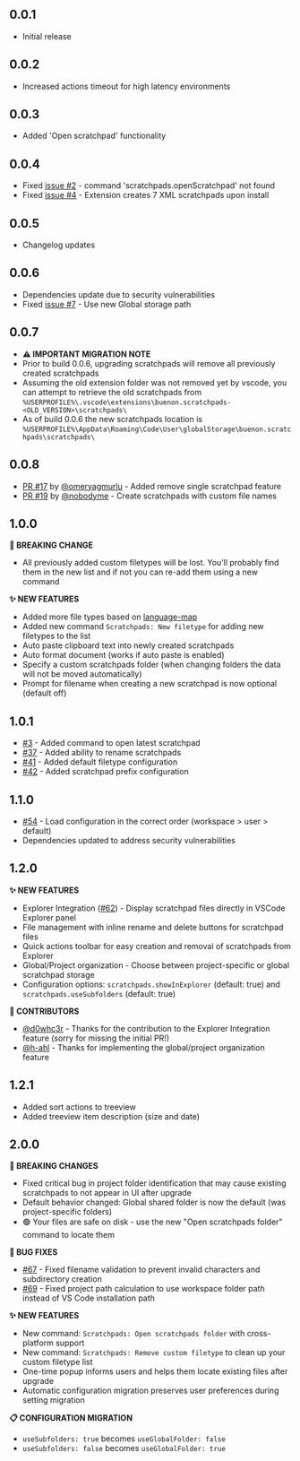 ## 0.0.1

- Initial release

## 0.0.2

- Increased actions timeout for high latency environments

## 0.0.3

- Added 'Open scratchpad' functionality

## 0.0.4

- Fixed [issue #2](https://github.com/buenon/scratchpads/issues/2) - command 'scratchpads.openScratchpad' not found
- Fixed [issue #4](https://github.com/buenon/scratchpads/issues/4) - Extension creates 7 XML scratchpads upon install

## 0.0.5

- Changelog updates

## 0.0.6

- Dependencies update due to security vulnerabilities
- Fixed [issue #7](https://github.com/buenon/scratchpads/issues/7) - Use new Global storage path

## 0.0.7

- **⚠️ IMPORTANT MIGRATION NOTE**
- Prior to build 0.0.6, upgrading scratchpads will remove all previously created scratchpads
- Assuming the old extension folder was not removed yet by vscode, you can attempt to retrieve the old scratchpads from `%USERPROFILE%\.vscode\extensions\buenon.scratchpads-<OLD_VERSION>\scratchpads\`
- As of build 0.0.6 the new scratchpads location is `%USERPROFILE%\AppData\Roaming\Code\User\globalStorage\buenon.scratchpads\scratchpads\`

## 0.0.8

- [PR #17](https://github.com/buenon/scratchpads/pull/17) by [@omeryagmurlu](https://github.com/omeryagmurlu) - Added remove single scratchpad feature
- [PR #19](https://github.com/buenon/scratchpads/pull/19) by [@nobodyme](https://github.com/nobodyme) - Create scratchpads with custom file names

## 1.0.0

**🚨 BREAKING CHANGE**

- All previously added custom filetypes will be lost. You'll probably find them in the new list and if not you can re-add them using a new command

**✨ NEW FEATURES**

- Added more file types based on [language-map](https://github.com/blakeembrey/language-map)
- Added new command `Scratchpads: New filetype` for adding new filetypes to the list
- Auto paste clipboard text into newly created scratchpads
- Auto format document (works if auto paste is enabled)
- Specify a custom scratchpads folder (when changing folders the data will not be moved automatically)
- Prompt for filename when creating a new scratchpad is now optional (default off)

## 1.0.1

- [#3](https://github.com/buenon/scratchpads/issues/3) - Added command to open latest scratchpad
- [#37](https://github.com/buenon/scratchpads/issues/37) - Added ability to rename scratchpads
- [#41](https://github.com/buenon/scratchpads/issues/41) - Added default filetype configuration
- [#42](https://github.com/buenon/scratchpads/issues/42) - Added scratchpad prefix configuration

## 1.1.0

- [#54](https://github.com/buenon/scratchpads/issues/54) - Load configuration in the correct order (workspace > user > default)
- Dependencies updated to address security vulnerabilities

## 1.2.0

**✨ NEW FEATURES**

- Explorer Integration ([#62](https://github.com/buenon/scratchpads/issues/62)) - Display scratchpad files directly in VSCode Explorer panel
- File management with inline rename and delete buttons for scratchpad files
- Quick actions toolbar for easy creation and removal of scratchpads from Explorer
- Global/Project organization - Choose between project-specific or global scratchpad storage
- Configuration options: `scratchpads.showInExplorer` (default: true) and `scratchpads.useSubfolders` (default: true)

**🙏 CONTRIBUTORS**

- [@d0whc3r](https://github.com/d0whc3r) - Thanks for the contribution to the Explorer Integration feature (sorry for missing the initial PR!)
- [@h-ahl](https://github.com/h-ahl) - Thanks for implementing the global/project organization feature

## 1.2.1

- Added sort actions to treeview
- Added treeview item description (size and date)

## 2.0.0

**🚨 BREAKING CHANGES**

- Fixed critical bug in project folder identification that may cause existing scratchpads to not appear in UI after upgrade
- Default behavior changed: Global shared folder is now the default (was project-specific folders)
- 🟢 Your files are safe on disk - use the new "Open scratchpads folder" command to locate them

**🐛 BUG FIXES**

- [#67](https://github.com/buenon/scratchpads/issues/67) - Fixed filename validation to prevent invalid characters and subdirectory creation
- [#69](https://github.com/buenon/scratchpads/issues/69) - Fixed project path calculation to use workspace folder path instead of VS Code installation path

**✨ NEW FEATURES**

- New command: `Scratchpads: Open scratchpads folder` with cross-platform support
- New command: `Scratchpads: Remove custom filetype` to clean up your custom filetype list
- One-time popup informs users and helps them locate existing files after upgrade
- Automatic configuration migration preserves user preferences during setting migration

**📋 CONFIGURATION MIGRATION**

- `useSubfolders: true` becomes `useGlobalFolder: false`
- `useSubfolders: false` becomes `useGlobalFolder: true`
